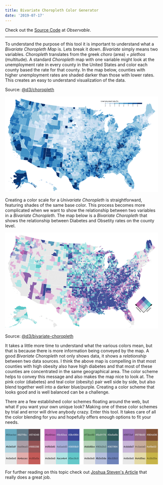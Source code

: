 ```yaml
---
title: Bivariate Choropleth Color Generator
date: '2019-07-17'
---
```


Check out the [Source Code](https://observablehq.com/@benjaminadk/bivariate-choropleth-color-generator) at _Observable_.

---

To understand the purpose of this tool it is important to understand what a _Bivariate Choropleth Map_ is. Lets break it down. _Bivariate_ simply means two variables. _Choropleth_ translates from the greek _choro_ (area) + _plethos_ (multitude). A standard _Choropleth_ map with one variable might look at the unemployment rate in every county in the United States and color each county based the rate for that county. In the map below, counties with higher unemployment rates are shaded darker than those with lower rates. This creates an easy to understand visualization of the data.

Source: [@d3/choropleth](https://observablehq.com/@d3/choropleth)

<img src="univariate.png">

Creating a color scale for a _Univariate Choropleth_ is straightforward, featuring shades of the same base color. This process becomes more complicated when we want to show the relationship between two variables in a _Bivariate Choropleth_. The map below is a _Bivariate Choropleth_ that shows the relationship between Diabetes and Obsetity rates on the county level.

<img src="bivariate.png">

Source: [@d3/bivariate-choropleth](https://observablehq.com/@d3/bivariate-choropleth)

It takes a little more time to understand what the various colors mean, but that is because there is more information being conveyed by the map. A good _Bivariate Choropleth_ not only shows data, it shows a _relationship_ between two data sources. I think the above map is compelling in that most counties with high obesity also have high diabetes and that most of these counties are concentrated in the same geographical area. The color scheme helps to convey this message and also makes the map nice to look at. The pink color (diabetes) and teal color (obesity) pair well side by side, but also blend together well into a darker blue/purple. Creating a color scheme that looks good and is well balanced can be a challenge.

There are a few established color schemes floating around the web, but what if you want your own unique look? Making one of these color schemes by trial and error will drive anybody crazy. Enter this tool. It takes care of all the color blending for you and hopefully offers enough options to fit your needs.

<img src="schemes.png">

For further reading on this topic check out [Joshua Steven's Article](http://www.joshuastevens.net/cartography/make-a-bivariate-choropleth-map/) that really does a great job.
